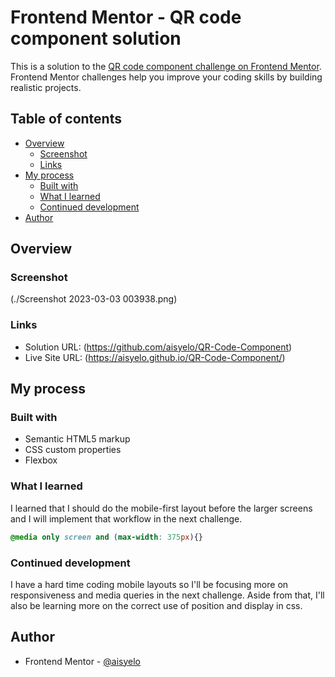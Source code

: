 # Frontend Mentor - QR code component solution

This is a solution to the [QR code component challenge on Frontend Mentor](https://www.frontendmentor.io/challenges/qr-code-component-iux_sIO_H). Frontend Mentor challenges help you improve your coding skills by building realistic projects. 

## Table of contents

- [Overview](#overview)
  - [Screenshot](#screenshot)
  - [Links](#links)
- [My process](#my-process)
  - [Built with](#built-with)
  - [What I learned](#what-i-learned)
  - [Continued development](#continued-development)
- [Author](#author)

## Overview

### Screenshot
(./Screenshot 2023-03-03 003938.png)

### Links

- Solution URL: (https://github.com/aisyelo/QR-Code-Component)
- Live Site URL: (https://aisyelo.github.io/QR-Code-Component/)

## My process

### Built with

- Semantic HTML5 markup
- CSS custom properties
- Flexbox

### What I learned

I learned that I should do the mobile-first layout before the larger screens and I will implement that workflow in the next challenge.

```css
@media only screen and (max-width: 375px){}
```

### Continued development

I have a hard time coding mobile layouts so I'll be focusing more on responsiveness and media queries in the next challenge. Aside from that, I'll also be learning more on the correct use of position and display in css.

## Author

- Frontend Mentor - [@aisyelo](https://www.frontendmentor.io/profile/aisyelo)
